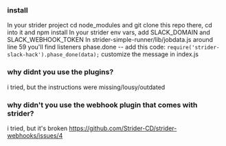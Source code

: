 ### install
In your strider project cd node_modules and git clone this repo there, cd into it and npm install
In your strider env vars, add SLACK_DOMAIN and SLACK_WEBHOOK_TOKEN
In strider-simple-runner/lib/jobdata.js around line 59 you'll find listeners phase.done -- add this code: `require('strider-slack-hack').phase_done(data);`
customize the message in index.js

### why didnt you use the plugins?
i tried, but the instructions were missing/lousy/outdated

### why didn't you use the webhook plugin that comes with strider?
i tried, but it's broken https://github.com/Strider-CD/strider-webhooks/issues/4
